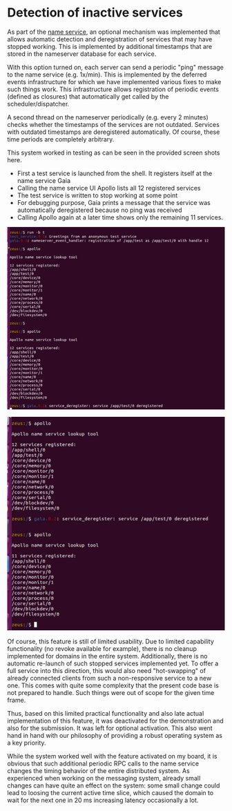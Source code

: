 # Detection of inactive services
As part of the [name service][name], an optional mechanism was implemented that allows automatic detection and deregistration of services that may have stopped working. This is implemented by additional timestamps that are stored in the nameserver database for each service.

With this option turned on, each server can send a periodic "ping" message to the name service (e.g. 1x/min). This is implemented by the deferred events infrastructure for which we have implemented various fixes to make such things work. This infrastructure allows registration of periodic events (defined as closures) that automatically get called by the scheduler/dispatcher.

A second thread on the nameserver periodically (e.g. every 2 minutes) checks whether the timestamps of the services are not outdated. Services with outdated timestamps are deregistered automatically. Of course, these time periods are completely arbitrary.

This system worked in testing as can be seen in the provided screen shots here.
- First a test service is launched from the shell. It registers itself at the name service Gaia
- Calling the name service UI Apollo lists all 12 registered services
- The test service is written to stop working at some point
- For debugging purpose, Gaia prints a message that the service was automatically deregistered because no ping was received
- Calling Apollo again at a later time shows only the remaining 11 services.

![auto_deregister1][auto_deregister1]

![auto_deregister2][auto_deregister2]

Of course, this feature is still of limited usability. Due to limited capability functionality (no revoke available for example), there is no cleanup implemented for domains in the entire system. Additionally, there is no automatic re-launch of such stopped services implemented yet. To offer a full service into this direction, this would also need "hot-swapping" of already connected clients from such a non-responsive service to a new one. This comes with quite some complexity that the present code base is not prepared to handle. Such things were out of scope for the given time frame.

Thus, based on this limited practical functionality and also late actual implementation of this feature, it was deactivated for the demonstration and also for the submission. It was left for optional activation. This also went hand in hand with our philosophy of providing a robust operating system as a key priority.

While the system worked well with the feature activated on my board, it is obvious that such additional periodic RPC calls to the name service changes the timing behavior of the entire distributed system. As experienced when working on the messaging system, already small changes can have quite an effect on the system: some small change could lead to loosing the current active time slice, which caused the domain to wait for the next one in 20 ms increasing latency occasionally a lot.

[name]:name.md
[auto_deregister1]:../images/auto_deregister_screenshot.jpg
[auto_deregister2]:../images/auto_deregister_screenshot2.jpg
